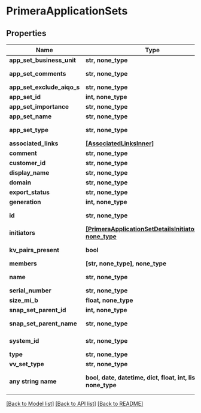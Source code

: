 # PrimeraApplicationSets


## Properties
Name | Type | Description | Notes
------------ | ------------- | ------------- | -------------
**app_set_business_unit** | **str, none_type** | Appset BusinessUnit | [optional] 
**app_set_comments** | **str, none_type** | Application set comments | [optional] 
**app_set_exclude_aiqo_s** | **str, none_type** | Exclusion from AI QoS | [optional] 
**app_set_id** | **int, none_type** | ID | [optional] 
**app_set_importance** | **str, none_type** | Importance Level | [optional] 
**app_set_name** | **str, none_type** | Application set name | [optional] 
**app_set_type** | **str, none_type** | Name of the resource. &#x60;Filter&#x60; | [optional] 
**associated_links** | [**[AssociatedLinksInner]**](AssociatedLinksInner.md) | Associated Links Details | [optional] 
**comment** | **str, none_type** | Comments if any | [optional] 
**customer_id** | **str, none_type** | customerId | [optional] 
**display_name** | **str, none_type** | Display Name | [optional] 
**domain** | **str, none_type** | Domain name | [optional] 
**export_status** | **str, none_type** | Export status | [optional] 
**generation** | **int, none_type** | generation | [optional] 
**id** | **str, none_type** | uid of the applicationset &#x60;Filter&#x60; | [optional] 
**initiators** | [**[PrimeraApplicationSetDetailsInitiatorsInner], none_type**](PrimeraApplicationSetDetailsInitiatorsInner.md) | Initiator details | [optional] 
**kv_pairs_present** | **bool** | Represents KV pairs present or not | [optional] 
**members** | **[str, none_type], none_type** | Volume Names | [optional] 
**name** | **str, none_type** | Name of the resource. &#x60;Filter, Sort&#x60; | [optional] 
**serial_number** | **str, none_type** | Serial number. | [optional] 
**size_mi_b** | **float, none_type** | Size in MB of appset | [optional] 
**snap_set_parent_id** | **int, none_type** | ParentId of the snapSet | [optional] 
**snap_set_parent_name** | **str, none_type** | Parent name of the snapSet | [optional] 
**system_id** | **str, none_type** | SystemUid/serialNumber of the array. | [optional] 
**type** | **str, none_type** | type | [optional] 
**vv_set_type** | **str, none_type** | Type of the volume-set | [optional] 
**any string name** | **bool, date, datetime, dict, float, int, list, str, none_type** | any string name can be used but the value must be the correct type | [optional]

[[Back to Model list]](../README.md#documentation-for-models) [[Back to API list]](../README.md#documentation-for-api-endpoints) [[Back to README]](../README.md)



